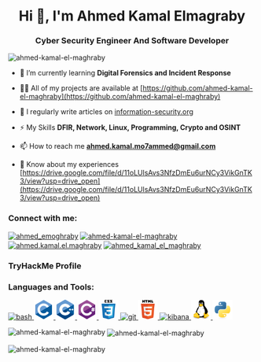 <h1 align="center">Hi 👋, I'm Ahmed Kamal Elmagraby</h1>
<h3 align="center">Cyber Security Engineer And Software Developer</h3>

<p align="left"> <img src="https://komarev.com/ghpvc/?username=ahmed-kamal-el-maghraby&label=Profile%20views&color=0e75b6&style=flat" alt="ahmed-kamal-el-maghraby" /> </p>

- 🌱 I’m currently learning **Digital Forensics and Incident Response**

- 👨‍💻 All of my projects are available at [https://github.com/ahmed-kamal-el-maghraby](https://github.com/ahmed-kamal-el-maghraby)

- 📝 I regularly write articles on [information-security.org](information-security.org)

- ⚡ My Skills **DFIR, Network, Linux, Programming, Crypto and OSINT**

- 📫 How to reach me **ahmed.kamal.mo7ammed@gmail.com**

- 📄 Know about my experiences [https://drive.google.com/file/d/11oLUlsAvs3NfzDmEu6urNCy3VikGnTK3/view?usp=drive_open](https://drive.google.com/file/d/11oLUlsAvs3NfzDmEu6urNCy3VikGnTK3/view?usp=drive_open)

<h3 align="left">Connect with me:</h3>
<p align="left">
<a href="https://twitter.com/ahmed_emoghraby" target="blank"><img align="center" src="https://raw.githubusercontent.com/rahuldkjain/github-profile-readme-generator/master/src/images/icons/Social/twitter.svg" alt="ahmed_emoghraby" height="30" width="40" /></a>
<a href="https://linkedin.com/in/ahmed-kamal-el-maghraby" target="blank"><img align="center" src="https://raw.githubusercontent.com/rahuldkjain/github-profile-readme-generator/master/src/images/icons/Social/linked-in-alt.svg" alt="ahmed-kamal-el-maghraby" height="30" width="40" /></a>
<a href="https://fb.com/ahmed.kamal.el.maghraby" target="blank"><img align="center" src="https://raw.githubusercontent.com/rahuldkjain/github-profile-readme-generator/master/src/images/icons/Social/facebook.svg" alt="ahmed.kamal.el.maghraby" height="30" width="40" /></a>
<a href="https://instagram.com/ahmed_kamal_el_maghraby" target="blank"><img align="center" src="https://raw.githubusercontent.com/rahuldkjain/github-profile-readme-generator/master/src/images/icons/Social/instagram.svg" alt="ahmed_kamal_el_maghraby" height="30" width="40" /></a>
</p>

<h3 align="left">TryHackMe Profile</h3>

<script src="https://tryhackme.com/badge/794314"></script>


<h3 align="left">Languages and Tools:</h3>
<p align="left"> <a href="https://www.gnu.org/software/bash/" target="_blank" rel="noreferrer"> <img src="https://www.vectorlogo.zone/logos/gnu_bash/gnu_bash-icon.svg" alt="bash" width="40" height="40"/> </a> <a href="https://www.cprogramming.com/" target="_blank" rel="noreferrer"> <img src="https://raw.githubusercontent.com/devicons/devicon/master/icons/c/c-original.svg" alt="c" width="40" height="40"/> </a> <a href="https://www.w3schools.com/cpp/" target="_blank" rel="noreferrer"> <img src="https://raw.githubusercontent.com/devicons/devicon/master/icons/cplusplus/cplusplus-original.svg" alt="cplusplus" width="40" height="40"/> </a> <a href="https://www.w3schools.com/cs/" target="_blank" rel="noreferrer"> <img src="https://raw.githubusercontent.com/devicons/devicon/master/icons/csharp/csharp-original.svg" alt="csharp" width="40" height="40"/> </a> <a href="https://www.w3schools.com/css/" target="_blank" rel="noreferrer"> <img src="https://raw.githubusercontent.com/devicons/devicon/master/icons/css3/css3-original-wordmark.svg" alt="css3" width="40" height="40"/> </a> <a href="https://git-scm.com/" target="_blank" rel="noreferrer"> <img src="https://www.vectorlogo.zone/logos/git-scm/git-scm-icon.svg" alt="git" width="40" height="40"/> </a> <a href="https://www.w3.org/html/" target="_blank" rel="noreferrer"> <img src="https://raw.githubusercontent.com/devicons/devicon/master/icons/html5/html5-original-wordmark.svg" alt="html5" width="40" height="40"/> </a> <a href="https://www.elastic.co/kibana" target="_blank" rel="noreferrer"> <img src="https://www.vectorlogo.zone/logos/elasticco_kibana/elasticco_kibana-icon.svg" alt="kibana" width="40" height="40"/> </a> <a href="https://www.linux.org/" target="_blank" rel="noreferrer"> <img src="https://raw.githubusercontent.com/devicons/devicon/master/icons/linux/linux-original.svg" alt="linux" width="40" height="40"/> </a> <a href="https://www.python.org" target="_blank" rel="noreferrer"> <img src="https://raw.githubusercontent.com/devicons/devicon/master/icons/python/python-original.svg" alt="python" width="40" height="40"/> </a> </p>

<p><img align="left" src="https://github-readme-stats.vercel.app/api/top-langs?username=ahmed-kamal-el-maghraby&show_icons=true&locale=en&layout=compact" alt="ahmed-kamal-el-maghraby" /></p>

<p>&nbsp;<img align="center" src="https://github-readme-stats.vercel.app/api?username=ahmed-kamal-el-maghraby&show_icons=true&locale=en" alt="ahmed-kamal-el-maghraby" /></p>

<p><img align="center" src="https://github-readme-streak-stats.herokuapp.com/?user=ahmed-kamal-el-maghraby&" alt="ahmed-kamal-el-maghraby" /></p>
